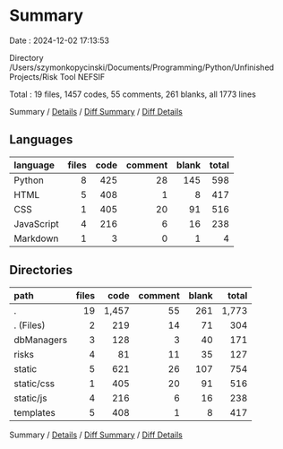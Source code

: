 # Summary

Date : 2024-12-02 17:13:53

Directory /Users/szymonkopycinski/Documents/Programming/Python/Unfinished Projects/Risk Tool NEFSIF

Total : 19 files,  1457 codes, 55 comments, 261 blanks, all 1773 lines

Summary / [Details](details.md) / [Diff Summary](diff.md) / [Diff Details](diff-details.md)

## Languages
| language | files | code | comment | blank | total |
| :--- | ---: | ---: | ---: | ---: | ---: |
| Python | 8 | 425 | 28 | 145 | 598 |
| HTML | 5 | 408 | 1 | 8 | 417 |
| CSS | 1 | 405 | 20 | 91 | 516 |
| JavaScript | 4 | 216 | 6 | 16 | 238 |
| Markdown | 1 | 3 | 0 | 1 | 4 |

## Directories
| path | files | code | comment | blank | total |
| :--- | ---: | ---: | ---: | ---: | ---: |
| . | 19 | 1,457 | 55 | 261 | 1,773 |
| . (Files) | 2 | 219 | 14 | 71 | 304 |
| dbManagers | 3 | 128 | 3 | 40 | 171 |
| risks | 4 | 81 | 11 | 35 | 127 |
| static | 5 | 621 | 26 | 107 | 754 |
| static/css | 1 | 405 | 20 | 91 | 516 |
| static/js | 4 | 216 | 6 | 16 | 238 |
| templates | 5 | 408 | 1 | 8 | 417 |

Summary / [Details](details.md) / [Diff Summary](diff.md) / [Diff Details](diff-details.md)